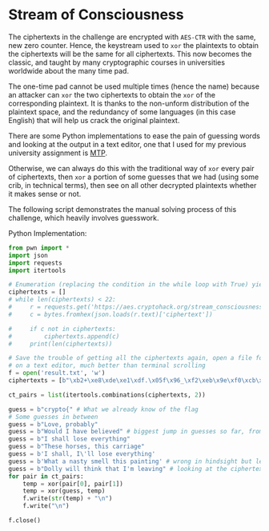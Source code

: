 # Stream of Consciousness

The ciphertexts in the challenge are encrypted with `AES-CTR` with the same, new zero counter. Hence, the keystream used to `xor` the plaintexts to obtain the ciphertexts will be the same for all ciphertexts. This now becomes the classic, and taught by many cryptographic courses in universities worldwide about the many time pad. 

The one-time pad cannot be used multiple times (hence the name) because an attacker can `xor` the two ciphertexts to obtain the `xor` of the corresponding plaintext. It is thanks to the non-unform distribution of the plaintext space, and the redundancy of some languages (in this case English) that will help us crack the original plaintext.

There are some Python implementations to ease the pain of guessing words and looking at the output in a text editor, one that I used for my previous university assignment is [MTP](https://github.com/CameronLonsdale/MTP).

Otherwise, we can always do this with the traditional way of `xor` every pair of ciphertexts, then `xor` a portion of some guesses that we had (using some crib, in technical terms), then see on all other decrypted plaintexts whether it makes sense or not.

The following script demonstrates the manual solving process of this challenge, which heavily involves guesswork.

Python Implementation:

```python
from pwn import * 
import json 
import requests 
import itertools 

# Enumeration (replacing the condition in the while loop with True) yields 22 ciphertexts
ciphertexts = []
# while len(ciphertexts) < 22:
#     r = requests.get('https://aes.cryptohack.org/stream_consciousness/encrypt/')
#     c = bytes.fromhex(json.loads(r.text)['ciphertext'])

#     if c not in ciphertexts:
#         ciphertexts.append(c)
#     print(len(ciphertexts))

# Save the trouble of getting all the ciphertexts again, open a file for easier viewing
# on a text editor, much better than terminal scrolling
f = open('result.txt', 'w')
ciphertexts = [b"\xb2+\xe8\xde\xe1\xdf.\x05f\x96_\xf2\xeb\x9e\xf0\xcb\xc9\x98)\x16\xd6Q\xb6\xf2\xa4\x1b\rWF\xedI\xd1\x94s\xe7\xbf*>\xc2k\xfb\xe6a\x8aT\x14\x9b&\xb28\xa8(\xb0\xbe\xe4\x96\x14\xa3on#\xe7b\xd1\xd1\xcd:\x1c#-\xc1\x08G}\xa6d1/3\xc5\xab[\xc4\xd1\xa8\xb4\xf4J'qd\xc8_\xc88c:\x17\xb7\xd0!DO8]\x8b\xbfDKh\xba\xad1=/\x0b\xb7\xca\x89", b'\xb6&\xff\xc5\xe5\x8f5J|\x80\x1a\xe9\xa6\xcd\xa4\xce\xc9\x98z\x10\xd3\x03\xb0\xf3\xa0\\\x1c\x05\n\xa4O\x9e\x82=\xca\xbf/"\x83}\xf2\xe0*\xc7O\x1e\xde$\xbbo\xeff\xc7\xab\xe2\x8bG\xeec}4\xb5c\xc5\xdb\xc1vXb-\xc0\x02P{', b'\xafc\xfe\xc5\xe5\x93*F4\xac\x1d\xed\xab\x9e\xe8\xcc\xd3\x8e)\x10\xc1F\xb6\xe2\xb1\x14\x01\x19\x0c\xedH\xd8\xc3;\xcb\xbf">\xc6l\xfd\xa45\xc7N\x08\x93/\xf4z\xa0%\xfb\xe4', b'\xa46\xf9\x8d\xcd\xdf1\x03x\x89\x1a\xf2\xaf\xd1\xf3\x83\xc8\x82d[', b'\xaa,\xfb\xc8\xa8\xdf6\x18{\x87[\xe3\xab\xc7\xbb\x83\xf4\x83l\x0c\x97G\xab\xf5\xe2\x08H\x1c\x05\xa2V\x9e\x8b<\xd9\xbf"#\xc6~\xe1\xfaa\x8eYG\x979\xf88\xa9)\xe7\xea\xe4\x8a\n\xea`f0\xe1b\xde\xd1\x864\x1f#-\xc1\x08\x1e\x1b\xa2d\x7f;:\x89\xea]\xc9\x82\xf0\xfc\xffS7#H\x86\x02', b'\xb1,\xf8\xc1\xe0\xdf\x0fJ|\x84L\xe4\xe7\xdc\xe1\xcf\xc9\x8e\x7f\x10\xd3\x03\xb0\xf3\xa0\x12H\x03\x03\xacU\x9e\xaas\xcd\xf03=\xc7?\xe1\xe6 \x84EG\x8d?\xb7p\xe1"\xf5\xba\xf8\x97\x14\xa3ciq\xfd~\xdd\xdf\xc4sPw0\xc6\x03\x01', b'\xafd\xe0\x8d\xf1\x91.\x0bd\x95C\xad\xe7\xf7\xa4\xc7\xc5\x98l\x07\xc1F\xe4\xf2\xb1PH\x03\x03\xa8\x01\xd8\x82&\xc2\xeba"\x83r\xfa\xed$\xcb\r\x05\x8b>\xf4Q\xe6+\xb0\xbf\xe2\x97\x06\xf3|vq\xf4g\xdc\x96\xdcrT#*\xc8\x00[v\xf4it"/\x89\xe6V\x83', b'\xb2+\xff\xc8\xe1\xdf$\x05m\x96\x1a\xf3\xb2\xd0\xea\xca\xce\x8c%U\xc7O\xa5\xe2\xac\x12\x0fW\n\xb9\x01\xd6\x8c!\xdd\xfa5}\x83L\xf6\xf18\x88W\x0f\x9fk', b'\xb1+\xec\xd9\xa4\x9ef\x04u\x96N\xf8\xe7\xcd\xe9\xc6\xcc\x87)\x01\xdfJ\xb7\xbb\xb5\x1d\x01\x19\x1f\xedI\xdf\x87}', b'\xb2+\xe8\x8d\xf0\x9a4\x18}\x87V\xe4\xe7\xca\xec\xca\xce\x8c)\x1c\xc4\x03\xb0\xf3\xa4\x08H\x03\x03\xa8\x01\xce\x82 \xda\xbf%0\xcd8\xe7\xa3#\x82\r\x13\x918\xba8\xae3\xe4\xea\xee\x86G\xeax|q\xe7d\xdf\xc2\xdb4', b'\xae,\xfa\x8d\xf4\x8d)\x1fp\xc5[\xef\xa3\x9e\xec\xc2\xd0\x9bpU\xdfF\xe3\xf7\xa9\\\n\x12K\xbaI\xdb\x8ds\xc6\xfaf6\xc6k\xe0\xa3,\x9e\r\t\x91>\xb19', b'\xa70\xad\xc4\xe2\xdf\x0fJ|\x84^\xa1\xa6\xd0\xfd\x83\xd7\x82z\x1d\x97W\xab\xbb\xa7\x19H\x1e\x05\xedU\xd6\x86s\xdc\xf6!9\xd7>\xb3\xcaa\x84L\t\xd9>\xf5', b'\xa7-\xe9\x8d\xcd\xdf5\x02u\x89V\xa1\xae\xd9\xea\xcc\xd2\x8e)\x1c\xc3\r', b'\xa21\xe8\xde\xf7\xd2+\x0b\x7f\x8cT\xe6\xe7\xdf\xea\xc7\x80\xa6`\x19\xdbJ\xaa\xfe\xb7\x05', b'\xafc\xfe\xc5\xe5\x93*Jx\x8aI\xe4\xe7\xdb\xf2\xc6\xd2\x92}\x1d\xdeM\xa3\xbb\xa4\x12\x0cW\x05\xa2U\x9e\x846\xda\xbf.8\xce?\xf1\xe2"\x8c\x03', b'\xa96\xff\x92\xa4\xa8.\x134\x8aO\xf3\xf8', b"\x851\xf4\xdd\xf0\x90=\x01'\x9c\x0f\xb6\xb5\x8d\xb0\xce\xff\x99:\x00\x82\x10\x9b\xaa\xf0#\x0eC\\\xf9M\xc3", b"\xa2,\xe1\xc1\xfd\xdf1\x03x\x89\x1a\xf5\xaf\xd7\xea\xc8\x80\x9fa\x14\xc3\x03\x8d\xbc\xa8\\\x04\x12\n\xbbH\xd0\x84s\xcf\xbf54\xc0p\xfd\xe7a\x8fX\x14\x9c+\xba|\xe1'\xfe\xae\xac\x8b\x0f\xe2x/%\xfdn\xc2\xd3\xceuCfy\xe0MS/\xa7u1=*\xdb\xee_\xd4\x82\xf1\xf1\xb6V=qY\x80I\x80.}9Y\xbe\x9b", b'\xb1+\xec\xd9\xa4\x9ef\x06{\x91\x1a\xee\xa1\x9e\xf0\xcb\xc9\x85n\x06\x97W\xac\xfa\xb1\\\x1c\x1f\x0e\xa3\x01\xcd\x866\xc3\xfa"q\xd7p\xb3\xee$\xc7^\x08\xde\'\xb5j\xb7#\xfc\xa6\xe3\x8a\x14\xa3ma5\xb5~\xde\xd7\xdcnPj7\xc8\x0fR?\xf8!y/)\xcc\xabQ\xc8\xc1\xfc\xf9\xf3\x1f:?^\x81K\xce0i?T\xb8\xdb#\r\x1dy@\x8a\xfa\x10We\xff\xb4y5&\r\xad\x84\xee\x9e\x1e\xc5\xb3\\\xe7\xfc\x1f\x0bV\xfdx\x17\xe6\xcd\'#\x0eN\x0fL\xdf\xe8%k;\x85d\xdbv\xdf\xe4\xab\x11X\xf8k\xf1\x8c9', b'\xb1+\xf4\x8d\xe0\x90f\x1e|\x80C\xa1\xa0\xd1\xa4\xcc\xce\xcby\x14\xdeM\xb0\xf2\xab\x1bH\x16\x05\xa9\x01\xdc\x96:\xc2\xfb/?\xc4?\xf2\xef-\xc7Y\x0f\x9bj\xa0q\xac#\xaf', b'\xaf7\xad\xce\xe5\x91a\x1e4\x87_\xa1\xb3\xd1\xf6\xcd\x80\x84|\x01\x9b\x03\xa6\xee\xb1\\\x01\x03K\xae@\xd0\xc31\xcb\xbf/6\xcdp\xe1\xe6%\xc9', b'\xa8,\xa1\x8d\xcd\xd8*\x064\x82U\xa1\xae\xd0\xa4\xd7\xcf\xcbM\x1a\xdbO\xbd\xbb\xa4\x12\x0cW\x1f\xa8M\xd2\xc3;\xcb\xedf"\xd7m\xf2\xea&\x8fYG\x91?\xa0']

ct_pairs = list(itertools.combinations(ciphertexts, 2))

guess = b"crypto{" # What we already know of the flag
# Some guesses in between
guess = b"Love, probably"
guess = b"Would I have believed" # biggest jump in guesses so far, from be to believed
guess = b"I shall lose everything"
guess = b"These horses, this carriage"
guess = b'I shall, I\'ll lose everything'
guess = b'What a nasty smell this painting' # wrong in hindsight but lead me to the next line
guess = b"Dolly will think that I'm leaving" # looking at the ciphertexts, you should see the flag
for pair in ct_pairs:
    temp = xor(pair[0], pair[1])
    temp = xor(guess, temp)
    f.write(str(temp) + "\n")
    f.write("\n")

f.close()
```